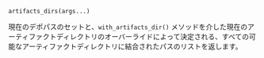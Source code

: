 ```
artifacts_dirs(args...)
```

現在のデポパスのセットと、`with_artifacts_dir()` メソッドを介した現在のアーティファクトディレクトリのオーバーライドによって決定される、すべての可能なアーティファクトディレクトリに結合されたパスのリストを返します。
